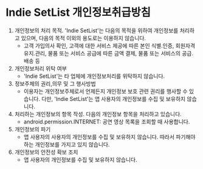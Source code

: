 # Indie SetList 개인정보취급방침
  1. 개인정보의 처리 목적. 'Indie SetList'는 다음의 목적을 위하여 개인정보를 처리하고 있으며, 다음의 목적 이외의 용도로는 이용하지 않습니다.
      - 고객 가입의사 확인, 고객에 대한 서비스 제공에 따른 본인 식별.인증, 회원자격 유지.관리, 물품 또는 서비스 공급에 따른 금액 결제, 물품 또는 서비스의 공급.배송 등
  2. 개인정보처리 위탁 여부
      - 'Indie SetList'는 타 업체에 개인정보처리를 위탁하지 않습니다.
  3. 정보주체의 권리,의무 및 그 행사방법
      - 이용자는 개인정보주체로서 언제든지 개인정보 보호 관련 권리를 행사할 수 있습니다. 다만, 'Indie SetList'는 앱 사용자의 개인정보를 수집 및 보유하지 않습니다.
  4. 처리하는 개인정보의 항목 작성. 다음의 개인정보 항목을 처리하고 있습니다.
      - android.permission.INTERNET: 공연 영상 목록을 조회할 때 사용합니다.
  5. 개인정보의 파기
      - 앱 사용자의 사용자의 개인정보를 수집 및 보유하지 않습니다. 따라서 파기해야하는 개인정보를 가지고 있지 않습니다.
  6. 개인정보의 안전성 확보 조치
      - 앱 사용자의 개인정보를 수집 및 보유하지 않습니다.
